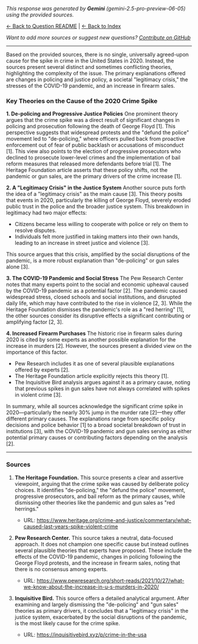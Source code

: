 <!-- 
Generated by: gemini
Model: gemini-2.5-pro-preview-06-05
Prompt type: sources
Generated at: 2025-06-08T20:21:06.502846
-->

*This response was generated by **Gemini** (gemini-2.5-pro-preview-06-05) using the provided sources.*

[← Back to Question README](README.md) | [← Back to Index](../README.md)

*Want to add more sources or suggest new questions? [Contribute on GitHub](https://github.com/justinwest/SuggestedSources)*

---

Based on the provided sources, there is no single, universally agreed-upon cause for the spike in crime in the United States in 2020. Instead, the sources present several distinct and sometimes conflicting theories, highlighting the complexity of the issue. The primary explanations offered are changes in policing and justice policy, a societal "legitimacy crisis," the stresses of the COVID-19 pandemic, and an increase in firearm sales.

### Key Theories on the Cause of the 2020 Crime Spike

**1. De-policing and Progressive Justice Policies**
One prominent theory argues that the crime spike was a direct result of significant changes in policing and prosecution following the death of George Floyd [1]. This perspective suggests that widespread protests and the "defund the police" movement led to "de-policing," where officers pulled back from proactive enforcement out of fear of public backlash or accusations of misconduct [1]. This view also points to the election of progressive prosecutors who declined to prosecute lower-level crimes and the implementation of bail reform measures that released more defendants before trial [1]. The Heritage Foundation article asserts that these policy shifts, not the pandemic or gun sales, are the primary drivers of the crime increase [1].

**2. A "Legitimacy Crisis" in the Justice System**
Another source puts forth the idea of a "legitimacy crisis" as the main cause [3]. This theory posits that events in 2020, particularly the killing of George Floyd, severely eroded public trust in the police and the broader justice system. This breakdown in legitimacy had two major effects:
*   Citizens became less willing to cooperate with police or rely on them to resolve disputes.
*   Individuals felt more justified in taking matters into their own hands, leading to an increase in street justice and violence [3].

This source argues that this crisis, amplified by the social disruptions of the pandemic, is a more robust explanation than "de-policing" or gun sales alone [3].

**3. The COVID-19 Pandemic and Social Stress**
The Pew Research Center notes that many experts point to the social and economic upheaval caused by the COVID-19 pandemic as a potential factor [2]. The pandemic caused widespread stress, closed schools and social institutions, and disrupted daily life, which may have contributed to the rise in violence [2, 3]. While the Heritage Foundation dismisses the pandemic's role as a "red herring" [1], the other sources consider its disruptive effects a significant contributing or amplifying factor [2, 3].

**4. Increased Firearm Purchases**
The historic rise in firearm sales during 2020 is cited by some experts as another possible explanation for the increase in murders [2]. However, the sources present a divided view on the importance of this factor.
*   Pew Research includes it as one of several plausible explanations offered by experts [2].
*   The Heritage Foundation article explicitly rejects this theory [1].
*   The Inquisitive Bird analysis argues against it as a primary cause, noting that previous spikes in gun sales have not always correlated with spikes in violent crime [3].

In summary, while all sources acknowledge the significant crime spike in 2020—particularly the nearly 30% jump in the murder rate [2]—they offer different primary causes. The explanations range from specific policy decisions and police behavior [1] to a broad societal breakdown of trust in institutions [3], with the COVID-19 pandemic and gun sales serving as either potential primary causes or contributing factors depending on the analysis [2].

***

### Sources

1.  **The Heritage Foundation.** This source presents a clear and assertive viewpoint, arguing that the crime spike was caused by deliberate policy choices. It identifies "de-policing," the "defund the police" movement, progressive prosecutors, and bail reform as the primary causes, while dismissing other theories like the pandemic and gun sales as "red herrings."
    *   URL: https://www.heritage.org/crime-and-justice/commentary/what-caused-last-years-spike-violent-crime

2.  **Pew Research Center.** This source takes a neutral, data-focused approach. It does not champion one specific cause but instead outlines several plausible theories that experts have proposed. These include the effects of the COVID-19 pandemic, changes in policing following the George Floyd protests, and the increase in firearm sales, noting that there is no consensus among experts.
    *   URL: https://www.pewresearch.org/short-reads/2021/10/27/what-we-know-about-the-increase-in-u-s-murders-in-2020/

3.  **Inquisitive Bird.** This source offers a detailed analytical argument. After examining and largely dismissing the "de-policing" and "gun sales" theories as primary drivers, it concludes that a "legitimacy crisis" in the justice system, exacerbated by the social disruptions of the pandemic, is the most likely cause for the crime spike.
    *   URL: https://inquisitivebird.xyz/p/crime-in-the-usa